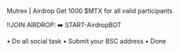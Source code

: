 Mutrex | Airdrop
Get 1000 $MTX for all valid participants

‼️JOIN AIRDROP:
➡️ START-AirdropBOT

• Do all social task
• Submit your BSC address 
• Done

